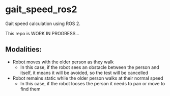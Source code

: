 # gait_speed_ros2

Gait speed calculation using ROS 2.

This repo is WORK IN PROGRESS...

## Modalities:

* Robot moves with the older person as they walk
  * In this case, if the robot sees an obstacle between the person and itself, it means it will be avoided, so the test will be cancelled
* Robot remains static while the older person walks at their normal speed
  * In this case, if the robot looses the person it needs to pan or move to find them
